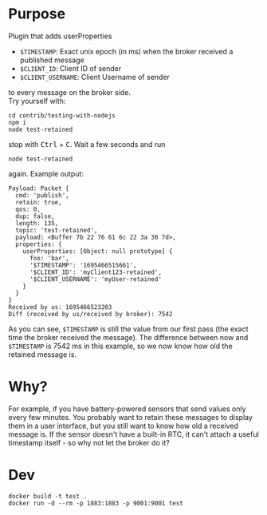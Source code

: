 # Purpose

Plugin that adds userProperties

- `$TIMESTAMP`: Exact unix epoch (in ms) when the broker received a published message
- `$CLIENT_ID`: Client ID of sender
- `$CLIENT_USERNAME`: Client Username of sender

to every message on the broker side.  
Try yourself with:

    cd contrib/testing-with-nodejs
    npm i
    node test-retained

stop with <kbd>Ctrl</kbd> + <kbd>C</kbd>. Wait a few seconds and run

    node test-retained

again. Example output:

```
Payload: Packet {
  cmd: 'publish',
  retain: true,
  qos: 0,
  dup: false,
  length: 135,
  topic: 'test-retained',
  payload: <Buffer 7b 22 76 61 6c 22 3a 30 7d>,
  properties: {
    userProperties: [Object: null prototype] {
      foo: 'bar',
      '$TIMESTAMP': '1695466515661',
      '$CLIENT_ID': 'myClient123-retained',
      '$CLIENT_USERNAME': 'myUser-retained'
    }
  }
}
Received by us: 1695466523203
Diff (received by us/received by broker): 7542
```

As you can see, `$TIMESTAMP` is still the value from our first pass (the exact time the broker received the message). The difference between now and `$TIMESTAMP` is 7542 ms in this example, so we now know how old the retained message is.

# Why?

For example, if you have battery-powered sensors that send values only every few minutes. You probably want to retain these messages to display them in a user interface, but you still want to know how old a received message is. If the sensor doesn't have a built-in RTC, it can't attach a useful timestamp itself - so why not let the broker do it?

# Dev

    docker build -t test .
    docker run -d --rm -p 1883:1883 -p 9001:9001 test
